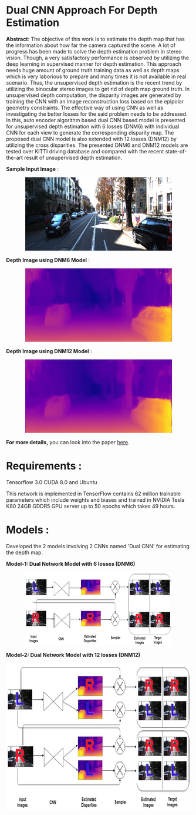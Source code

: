 # Dual CNN Approach For Depth Estimation 
 **Abstract**:
  The objective of this work is to estimate the depth map that has the information about how far the camera captured the scene. A lot of progress has been made to solve the depth estimation problem in stereo vision. Though, a very satisfactory performance is observed by utilizing the deep learning in supervised manner for depth estimation. This approach needs huge amount of ground truth training data as well as depth maps which is very laborious to prepare and many times it is not available in real scenario. Thus, the unsupervised depth estimation is the recent trend by utilizing the binocular stereo images to get rid of depth map ground truth. In unsupervised depth computation, the disparity images are generated by training the CNN with an image reconstruction loss based on the epipolar geometry constraints. The effective way of using CNN as well as investigating the better losses for the said problem needs to be addressed. In this, auto encoder algorithm based dual CNN based model is presented for unsupervised depth estimation with 6 losses (DNM6) with individual CNN for each view to generate the corresponding disparity map. The proposed dual CNN model is also extended with 12 losses (DNM12) by utilizing the cross disparities. The presented DNM6 and DNM12 models are tested over KITTI driving database and compared with the recent state-of-the-art result of unsupervised depth estimation.
 
**Sample Input Image** : 
<p align="center">
  <img src="input.png" height=200 width=400 alt="input-image">
</p>

**Depth Image using DNM6 Model** :
<p align="center">
  <img src="DNM6_output.png" height=200 width=400 alt="output-depth-map">
</p>

**Depth Image using DNM12 Model** :
<p align="center">
  <img src="DNM12_output.png" height=200 width=400 alt="output-depth-map">
</p>

**For more details,** you can look into the paper [here](https://arxiv.org/pdf/1804.06324.pdf).

# Requirements :
Tensorflow 3.0
CUDA 8.0 and
Ubuntu
  
   This network is implemented in TensorFlow contains 62 million trainable parameters which include weights and biases and trained in NVIDIA Tesla K80 24GB GDDR5 GPU server up to 50 epochs which takes 49 hours.
   
# Models :
Developed the 2 models involving 2 CNNs named 'Dual CNN' for estimating the depth map.

**Model-1:  Dual Network Model with 6 losses (DNM6)** 

<p align="center">
  <img src="M1_DNM6.jpg" width=400 height=200 alt="first-approach">
</p>

**Model-2:  Dual Network Model with 12 losses (DNM12)**

<p align="center">
  <img src="M2_DNM12.jpg" height=400 alt="second-approach">
</p>




